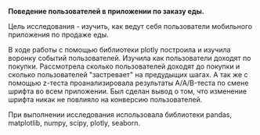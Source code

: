 **Поведение пользователей в приложении по заказу еды.**

Цель исследования - изучить, как ведут себя пользователи мобильного приложения по продаже еды.   

В ходе работы с помощью библиотеки plotly построила и изучила воронку событий пользователей. Изучила как пользователи доходят по покупки. Рассмотрела сколько пользователей доходят до покупки и сколько пользователей "застревает" на предудыщих шагах. А так же с помощью z-теста проанализировала результаты A/A/B-теста по смене шрифта во всем приложении. Был сделан вывод о том, что изменение шрифта никак не повлияло на конверсию пользователей.

При выполнении исследования использовала библиотеки pandas, matplotlib, numpy, scipy, plotly, seaborn.
